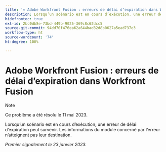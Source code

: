 ```yaml
---
title: '« Adobe Workfront Fusion : erreurs de délai d’expiration dans Workfront Fusion »'
description: Lorsqu’un scénario est en cours d’exécution, une erreur de délai d’expiration peut survenir. Les informations du module concerné par l’erreur n’atteignent pas leur destination.
hidefromtoc: true
exl-id: 2bc0db8e-73bd-449b-9025-369c8c62dcc5
source-git-commit: 94dd70f476ea62a644bad32d8b0627a5ead737c3
workflow-type: ht
source-wordcount: '74'
ht-degree: 100%

---
```


# Adobe Workfront Fusion : erreurs de délai d’expiration dans Workfront Fusion

>[!NOTE]
>
>Ce problème a été résolu le 11 mai 2023.

Lorsqu’un scénario est en cours d’exécution, une erreur de délai d’expiration peut survenir. Les informations du module concerné par l’erreur n’atteignent pas leur destination.

_Premier signalement le 23 janvier 2023._
